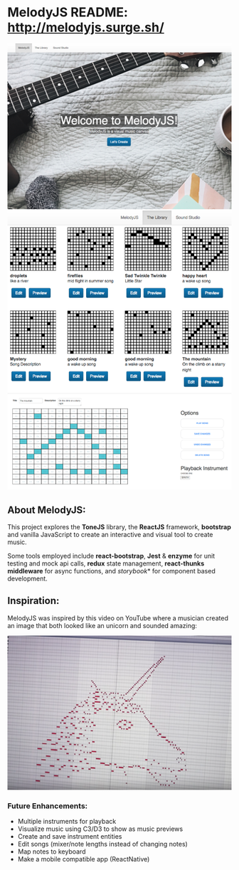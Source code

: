 # MelodyJS README: http://melodyjs.surge.sh/

![Index](./src/images/index.png) ![Library](./src/images/library.png)![SoundStudio](./src/images/mountain.png)

## About MelodyJS:

This project explores the **ToneJS** library, the **ReactJS** framework, **bootstrap** and vanilla JavaScript to create an interactive and visual tool to create music.

Some tools employed include **react-bootstrap**, **Jest** & **enzyme** for unit testing and mock api calls, **redux** state management, **react-thunks middleware** for async functions, and *storybook** for component based development.  

## Inspiration:

MelodyJS was inspired by this video on YouTube where a musician created an image that both looked like an unicorn and sounded amazing:

[![MIDI Unicorn](./src/images/horse-music.png)](https://www.youtube.com/watch?v=i3tiuGVDDkk)

### Future Enhancements:
- Multiple instruments for playback
- Visualize music using C3/D3 to show as music previews
- Create and save instrument entities
- Edit songs (mixer/note lengths instead of changing notes)
- Map notes to keyboard
- Make a mobile compatible app (ReactNative)
